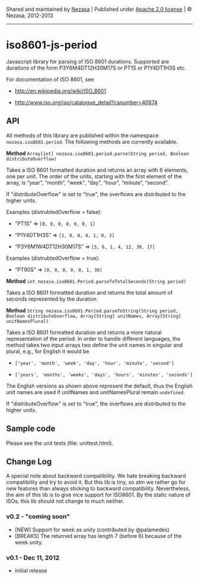 Shared and maintained by [Nezasa](http://www.nezasa.com) | Published under [Apache 2.0 license](http://www.apache.org/licenses/LICENSE-2.0.html) | © Nezasa, 2012-2013

---

# iso8601-js-period

Javascript library for parsing of ISO 8601 durations. Supported are durations of
the form P3Y6M4DT12H30M17S or PT1S or P1Y4DT1H3S etc.

For documentation of ISO 8601, see

- http://en.wikipedia.org/wiki/ISO_8601

- http://www.iso.org/iso/catalogue_detail?csnumber=40874

## API

All methods of this library are published within the namespace
```nezasa.iso8601.period```. The following methods are currently available.

**Method** ```Array[int] nezasa.iso8601.period.parse(String period, Boolean distributeOverflow)```

Takes a ISO 8601 formatted duration and returns an array with 6 elements, one
per unit. The order of the units, starting with the first element of the array,
is “year”, “month”, "week", “day”, “hour”, “minute”, “second”.

If "distributeOverflow" is set to "true", the overflows are distributed to the higher units.

Examples (distrubtedOverflow = false):

- “PT1S” =\> ```[0, 0, 0, 0, 0, 0, 1]```

- “P1Y4DT1H3S” =\> ```[1, 0, 0, 4, 1, 0, 3]```

- “P3Y6M1W4DT12H30M17S” =\> ```[3, 6, 1, 4, 12, 30, 17]```

Examples (distrubtedOverflow = true):

- “PT90S” =\> ```[0, 0, 0, 0, 0, 1, 30]```

**Method** ```int nezasa.iso8601.Period.parseToTotalSeconds(String period)```

Takes a ISO 8601 formatted duration and returns the total amount of seconds
represented by the duration.

**Method** ```String nezasa.iso8601.Period.parseToString(String period, Boolean distributeOverflow, Array[String] unitNames, Array[String] unitNamesPlural)```

Takes a ISO 8601 formatted duration and returns a more natural representation of
the period. In order to handle different languages, the method takes two input
arrays two define the unit names in singular and plural, e.g., for English it
would be

- ```['year', 'month', 'week', 'day', 'hour', 'minute', 'second']```

- ```['years', 'months', 'weeks', 'days', 'hours', 'minutes', 'seconds']```

The English versions as shown above represent the default, thus the English unit names
are used if unitNames and unitNamesPlural remain ```undefined```.

If "distributeOverflow" is set to "true", the overflows are distributed to the higher units.

## Sample code

Please see the unit tests (file: unittest.html).

## Change Log

A special note about backward compatibility. We hate breaking backward compatibility and try to avoid it. But this lib is tiny, so atm we rather go for new features than always sticking to backward compatibility.
Nevertheless, the aim of this lib is to give nice support for ISO8601. By the static nature of ISOs, this lib should not change to much neither.

### v0.2 - "coming soon"

- [NEW] Support for week as unity (contributed by @palamedes)
- [BREAKS] The returned array has length 7 (before 6) because of the week unity.

### v0.1 - Dec 11, 2012

- initial release

